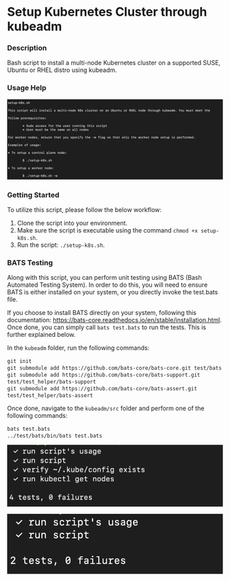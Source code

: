 # Setup Kubernetes Cluster through kubeadm

### Description

Bash script to install a multi-node Kubernetes cluster on a supported SUSE, Ubuntu or RHEL distro using kubeadm.

### Usage Help

![Image of Usage](https://github.com/markusewalker/Kubernetes-Stuff/blob/main/linux/kubeadm/usage.jpg)

### Getting Started
To utilize this script, please follow the below workflow:

1. Clone the script into your environment.
2. Make sure the script is executable using the command `chmod +x setup-k8s.sh`.
3. Run the script: `./setup-k8s.sh`.

### BATS Testing
Along with this script, you can perform unit testing using BATS (Bash Automated Testing System). In order to do this, you will need to ensure BATS is either installed on your system, or you directly invoke the test.bats file.

If you choose to install BATS directly on your system, following this documentation: https://bats-core.readthedocs.io/en/stable/installation.html. Once done, you can simply call `bats test.bats` to run the tests. This is further explained below.

In the `kubeadm` folder, run the following commands:

```
git init
git submodule add https://github.com/bats-core/bats-core.git test/bats
git submodule add https://github.com/bats-core/bats-support.git test/test_helper/bats-support
git submodule add https://github.com/bats-core/bats-assert.git test/test_helper/bats-assert
```

Once done, navigate to the `kubeadm/src` folder and perform one of the following commands:

```
bats test.bats
../test/bats/bin/bats test.bats
```

![BATS Server Testing Result](https://github.com/markusewalker/Kubernetes-Stuff/blob/main/linux/kubeadm/bats-server.jpg)

![BATS Worker Testing Result](https://github.com/markusewalker/Kubernetes-Stuff/blob/main/linux/kubeadm/bats-worker.jpg)
